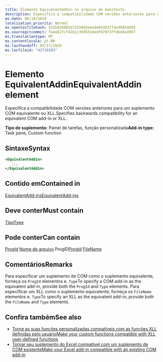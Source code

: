 ```yaml
---
title: Elemento EquivalentAddin no arquivo de manifesto
description: Especifica a compatibilidade COM versões anteriores para um suplemento COM equivalente ou XLL.
ms.date: 06/19/2019
localization_priority: Normal
ms.openlocfilehash: 425b926901b7325665eeede04263f74e4b854d50
ms.sourcegitcommit: fa4e81fcf41b1c39d5516edf078f3ffdbd4a3997
ms.translationtype: MT
ms.contentlocale: pt-BR
ms.lasthandoff: 03/17/2020
ms.locfileid: "42718283"
---
```

# <a name="equivalentaddin-element"></a><span data-ttu-id="e946d-103">Elemento EquivalentAddin</span><span class="sxs-lookup"><span data-stu-id="e946d-103">EquivalentAddin element</span></span>

<span data-ttu-id="e946d-104">Especifica a compatibilidade COM versões anteriores para um suplemento COM equivalente ou XLL.</span><span class="sxs-lookup"><span data-stu-id="e946d-104">Specifies backwards compatibility for an equivalent COM add-in or XLL.</span></span>

<span data-ttu-id="e946d-105">**Tipo de suplemento:** Painel de tarefas, função personalizada</span><span class="sxs-lookup"><span data-stu-id="e946d-105">**Add-in type:** Task pane, Custom function</span></span>

## <a name="syntax"></a><span data-ttu-id="e946d-106">Sintaxe</span><span class="sxs-lookup"><span data-stu-id="e946d-106">Syntax</span></span>

```XML
<EquivalentAddin>
   ...
</EquivalentAddin>
```

## <a name="contained-in"></a><span data-ttu-id="e946d-107">Contido em</span><span class="sxs-lookup"><span data-stu-id="e946d-107">Contained in</span></span>

[<span data-ttu-id="e946d-108">EquivalentAdd-ins</span><span class="sxs-lookup"><span data-stu-id="e946d-108">EquivalentAdd-ins</span></span>](equivalentaddins.md)

## <a name="must-contain"></a><span data-ttu-id="e946d-109">Deve conter</span><span class="sxs-lookup"><span data-stu-id="e946d-109">Must contain</span></span>

[<span data-ttu-id="e946d-110">Tipo</span><span class="sxs-lookup"><span data-stu-id="e946d-110">Type</span></span>](type.md)

## <a name="can-contain"></a><span data-ttu-id="e946d-111">Pode conter</span><span class="sxs-lookup"><span data-stu-id="e946d-111">Can contain</span></span>

<span data-ttu-id="e946d-112">[ProgId](progid.md)
[Nome de arquivo](filename.md) ProgID</span><span class="sxs-lookup"><span data-stu-id="e946d-112">[ProgId](progid.md)
[FileName](filename.md)</span></span>

## <a name="remarks"></a><span data-ttu-id="e946d-113">Comentários</span><span class="sxs-lookup"><span data-stu-id="e946d-113">Remarks</span></span>

<span data-ttu-id="e946d-114">Para especificar um suplemento de COM como o suplemento equivalente, forneça os `ProgId` elementos e. `Type`</span><span class="sxs-lookup"><span data-stu-id="e946d-114">To specify a COM add-in as the equivalent add-in, provide both the `ProgId` and `Type` elements.</span></span> <span data-ttu-id="e946d-115">Para especificar um XLL como o suplemento equivalente, forneça os `FileName` elementos e. `Type`</span><span class="sxs-lookup"><span data-stu-id="e946d-115">To specify an XLL as the equivalent add-in, provide both the `FileName` and `Type` elements.</span></span>

## <a name="see-also"></a><span data-ttu-id="e946d-116">Confira também</span><span class="sxs-lookup"><span data-stu-id="e946d-116">See also</span></span>

- [<span data-ttu-id="e946d-117">Torne as suas funções personalizadas compatíveis com as funções XLL definidas pelo usuário</span><span class="sxs-lookup"><span data-stu-id="e946d-117">Make your custom functions compatible with XLL user-defined functions</span></span>](../../excel/make-custom-functions-compatible-with-xll-udf.md)
- [<span data-ttu-id="e946d-118">Tornar seu suplemento do Excel compatível com um suplemento de COM existente</span><span class="sxs-lookup"><span data-stu-id="e946d-118">Make your Excel add-in compatible with an existing COM add-in</span></span>](../../develop/make-office-add-in-compatible-with-existing-com-add-in.md)